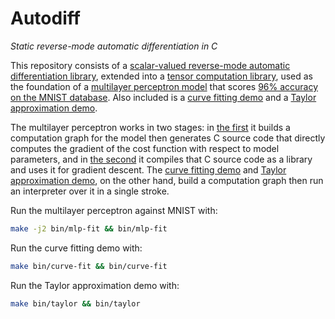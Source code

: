 # Autodiff

_Static reverse-mode automatic differentiation in C_

This repository consists of a [scalar-valued reverse-mode automatic differentiation library](lib/autodiff.c), extended into a [tensor computation library](lib/tensor.c), used as the foundation of a [multilayer perceptron model](mlp-gen.c) that scores [96% accuracy on the MNIST database](mlp-fit.c). Also included is a [curve fitting demo](curve-fit.c) and a [Taylor approximation demo](taylor.c).

The multilayer perceptron works in two stages: in [the first](mlp-gen.c) it builds a computation graph for the model then generates C source code that directly computes the gradient of the cost function with respect to model parameters, and in [the second](mlp-fit.c) it compiles that C source code as a library and uses it for gradient descent. The [curve fitting demo](curve-fit.c) and [Taylor approximation demo](taylor.c), on the other hand, build a computation graph then run an interpreter over it in a single stroke.

Run the multilayer perceptron against MNIST with:

```sh
make -j2 bin/mlp-fit && bin/mlp-fit
```

Run the curve fitting demo with:

```sh
make bin/curve-fit && bin/curve-fit
```

Run the Taylor approximation demo with:

```sh
make bin/taylor && bin/taylor
```

